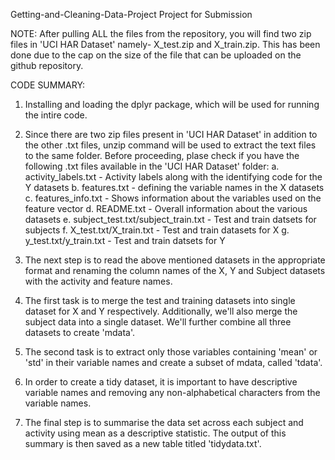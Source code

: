Getting-and-Cleaning-Data-Project
Project for Submission


NOTE: After pulling ALL the files from the repository, you will find two zip files in 'UCI HAR Dataset' namely- X_test.zip and X_train.zip. 
      This has been done due to the cap on the size of the file that can be uploaded on the github repository.
      

CODE SUMMARY:
1. Installing and loading the dplyr package, which will be used for running the intire code.

2. Since there are two zip files present in 'UCI HAR Dataset' in addition to the other .txt files, unzip command will be used to extract the text files to the same folder. Before proceeding, plase check if you have the following .txt files available in the 'UCI HAR Dataset' folder:
  a. activity_labels.txt - Activity labels along with the identifying code for the Y datasets
  b. features.txt - defining the variable names in the X datasets
  c. features_info.txt - Shows information about the variables used on the feature vector
  d. README.txt - Overall information about the various datasets
  e. subject_test.txt/subject_train.txt - Test and train datsets for subjects
  f. X_test.txt/X_train.txt - Test and train datasets for X
  g. y_test.txt/y_train.txt - Test and train datsets for Y
  
3. The next step is to read the above mentioned datasets in the appropriate format and renaming the column names of the X, Y and Subject datasets with     the activity and feature names.

4. The first task is to merge the test and training datasets into single dataset for X and Y respectively. Additionally, we'll also merge the subject      data into a single dataset. We'll further combine all three datasets to create 'mdata'.

5. The second task is to extract only those variables containing 'mean' or 'std' in their variable names and create a subset of mdata, called 'tdata'.

6. In order to create a tidy dataset, it is important to have descriptive variable names and removing any non-alphabetical characters from the variable    names.

7. The final step is to summarise the data set across each subject and activity using mean as a descriptive statistic. The output of this summary is then saved as a new table titled 'tidydata.txt'. 